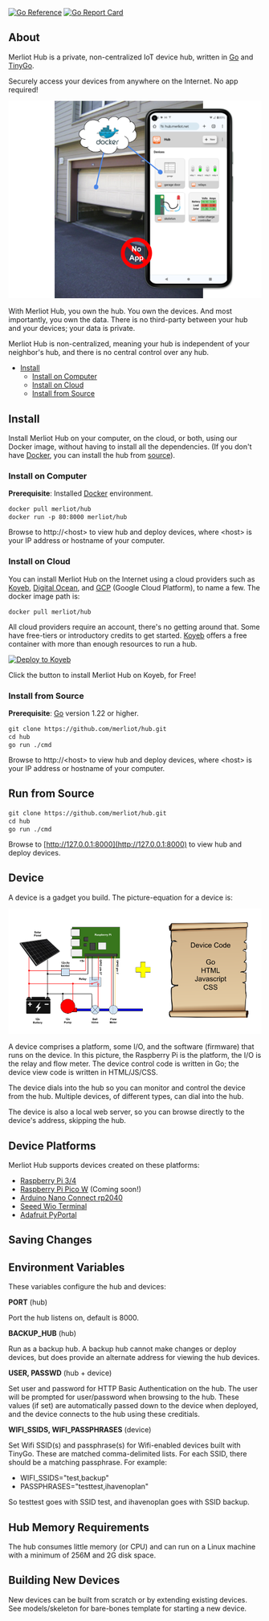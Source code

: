 [![Go Reference](https://pkg.go.dev/badge/pkg.dev.go/github.com/merliot/hub.svg)](https://pkg.go.dev/github.com/merliot/hub)
[![Go Report Card](https://goreportcard.com/badge/github.com/merliot/hub)](https://goreportcard.com/report/github.com/merliot/hub)

## About

Merliot Hub is a private, non-centralized IoT device hub, written in [Go](go.dev) and [TinyGo](tinygo.org).

Securely access your devices from anywhere on the Internet.  No app required!

![](docs/images/phone.png)

With Merliot Hub, you own the hub.  You own the devices.  And most importantly, you own the data.  There is no third-party between your hub and your devices; your data is private.

Merliot Hub is non-centralized, meaning your hub is independent of your neighbor's hub, and there is no central control over any hub.

* [Install](#install)
  * [Install on Computer](#install-on-computer)
  * [Install on Cloud](#install-on-cloud)
  * [Install from Source](#install-from-source)

## Install

Install Merliot Hub on your computer, on the cloud, or both, using our Docker image, without having to install all the dependencies.  (If you don't have [Docker](https://www.docker.com/), you can install the hub from [source](#install-from-source)).

### Install on Computer

**Prerequisite**: Installed [Docker](https://docs.docker.com/get-docker/) environment.
  
```
docker pull merliot/hub
docker run -p 80:8000 merliot/hub
```

Browse to http://\<host\> to view hub and deploy devices, where \<host\> is your IP address or hostname of your computer.

### Install on Cloud

You can install Merliot Hub on the Internet using a cloud providers such as [Koyeb](https://www.koyeb.com), [Digital Ocean](https://www.digitalocean.com/), and [GCP](https://cloud.google.com) (Google Cloud Platform), to name a few.  The docker image path is:

```
docker pull merliot/hub
```

All cloud providers require an account, there's no getting around that.  Some have free-tiers or introductory credits to get started.  [Koyeb](https://www.koyeb.com) offers a free container with more than enough resources to run a hub.

[![Deploy to Koyeb](https://www.koyeb.com/static/images/deploy/button.svg)](https://app.koyeb.com/deploy?type=docker&image=merliot/hub&name=hub&env[WS_SCHEME]=wss://)

Click the button to install Merliot Hub on Koyeb, for Free!

### Install from Source

**Prerequisite**: [Go](https://go.dev/doc/install) version 1.22 or higher.

```
git clone https://github.com/merliot/hub.git
cd hub
go run ./cmd
```

Browse to http://\<host\> to view hub and deploy devices, where \<host\> is your IP address or hostname of your computer.

## Run from Source

```
git clone https://github.com/merliot/hub.git
cd hub
go run ./cmd
```

Browse to [http://127.0.0.1:8000](http://127.0.0.1:8000) to view hub and deploy devices.

## Device

A device is a gadget you build.  The picture-equation for a device is:

![device](images/device.png)

A device comprises a platform, some I/O, and the software (firmware) that runs on the device.  In this picture, the Raspberry Pi is the platform, the I/O is the relay and flow meter.  The device control code is written in Go; the device view code is written in HTML/JS/CSS.

The device dials into the hub so you can monitor and control the device from the hub.  Multiple devices, of different types, can dial into the hub.

The device is also a local web server, so you can browse directly to the device's address, skipping the hub.

## Device Platforms

Merliot Hub supports devices created on these platforms:

- [Raspberry Pi 3/4](https://www.raspberrypi.com/)
- [Raspberry Pi Pico W](https://www.raspberrypi.com/documentation/microcontrollers/raspberry-pi-pico.html) (Coming soon!)
- [Arduino Nano Connect rp2040](https://docs.arduino.cc/hardware/nano-rp2040-connect)
- [Seeed Wio Terminal](https://www.seeedstudio.com/Wio-Terminal-p-4509.html)
- [Adafruit PyPortal](https://www.adafruit.com/product/4116)

## Saving Changes

## Environment Variables

These variables configure the hub and devices:

**PORT** (hub)

Port the hub listens on, default is 8000.

**BACKUP_HUB** (hub)

Run as a backup hub.  A backup hub cannot make changes or deploy devices, but does provide an alternate address for viewing the hub devices.

**USER, PASSWD** (hub + device)

Set user and password for HTTP Basic Authentication on the hub.  The user will be prompted for user/password when browsing to the hub.  These values (if set) are automatically passed down to the device when deployed, and the device connects to the hub using these creditials.

**WIFI_SSIDS, WIFI_PASSPHRASES** (device)

Set Wifi SSID(s) and passphrase(s) for Wifi-enabled devices built with TinyGo.  These are matched comma-delimited lists.  For each SSID, there should be a matching passphrase.  For example:

- WIFI_SSIDS="test,backup"
- PASSPHRASES="testtest,ihavenoplan"

So testtest goes with SSID test, and ihavenoplan goes with SSID backup.

## Hub Memory Requirements

The hub consumes little memory (or CPU) and can run on a Linux machine with a minimum of 256M and 2G disk space.

## Building New Devices

New devices can be built from scratch or by extending existing devices.  See models/skeleton for bare-bones template for starting a new device.
